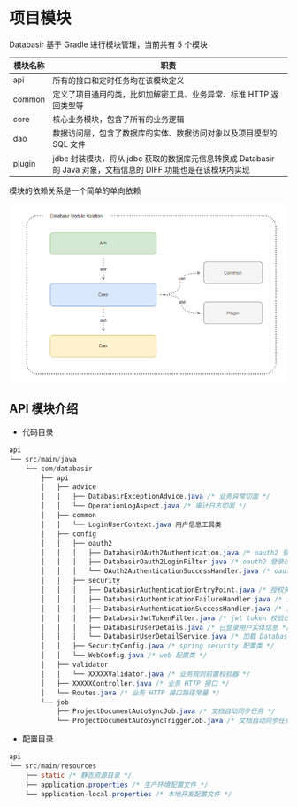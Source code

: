 # 项目模块

Databasir 基于 Gradle 进行模块管理，当前共有 5 个模块

| 模块名称 | 职责                                                         |
| -------- | ------------------------------------------------------------ |
| api      | 所有的接口和定时任务均在该模块定义                           |
| common   | 定义了项目通用的类，比如加解密工具、业务异常、标准 HTTP 返回类型等 |
| core     | 核心业务模块，包含了所有的业务逻辑                           |
| dao      | 数据访问层，包含了数据库的实体、数据访问对象以及项目模型的 SQL 文件 |
| plugin   | jdbc 封装模块，将从 jdbc 获取的数据库元信息转换成 Databasir 的 Java 对象，文档信息的 DIFF  功能也是在该模块内实现 |

模块的依赖关系是一个简单的单向依赖

![](img/module-relation.png)



## API 模块介绍

- 代码目录

```java
api
└── src/main/java
    └── com/databasir
        ├── api
        │   ├── advice
        │   │   ├── DatabasirExceptionAdvice.java /* 业务异常切面 */
        │   │   └── OperationLogAspect.java /* 审计日志切面 */
        │   ├── common
        │   │   └── LoginUserContext.java 用户信息工具类
        │   ├── config
        │   │   ├── oauth2
        │   │   │   ├── DatabasirOAuth2Authentication.java /* oauth2 登录信息实体 */
        │   │   │   ├── DatabasirOauth2LoginFilter.java /* oauth2 登录过滤器 */
        │   │   │   └── OAuth2AuthenticationSuccessHandler.java /* oauth2 登录成功回调类 */
        │   │   ├── security
        │   │   │   ├── DatabasirAuthenticationEntryPoint.java /* 授权失败回调类 */
        │   │   │   ├── DatabasirAuthenticationFailureHandler.java /* 登录失败回调类 */
        │   │   │   ├── DatabasirAuthenticationSuccessHandler.java /* 登录成功回调类 */
        │   │   │   ├── DatabasirJwtTokenFilter.java /* jwt token 校验过滤器 */
        │   │   │   ├── DatabasirUserDetails.java /* 已登录用户实体信息 */
        │   │   │   └── DatabasirUserDetailService.java /* 加载 DatabasirUserDetails 的 service  */
        │   │   ├── SecurityConfig.java /* spring security 配置类 */
        │   │   └── WebConfig.java /* web 配置类 */
        │   ├── validator
        │   │   └── XXXXXValidator.java /* 业务规则前置校验器 */
        │   ├── XXXXXController.java /* 业务 HTTP 接口 */
        │   └── Routes.java /* 业务 HTTP 接口路径常量 */
        └── job
            ├── ProjectDocumentAutoSyncJob.java /* 文档自动同步任务 */
            └── ProjectDocumentAutoSyncTriggerJob.java /* 文档自动同步任务启用任务 */
```



- 配置目录

```java
api
└── src/main/resources
    ├── static /* 静态资源目录 */
    ├── application.properties /* 生产环境配置文件 */
    └── application-local.properties /* 本地开发配置文件 */
```

